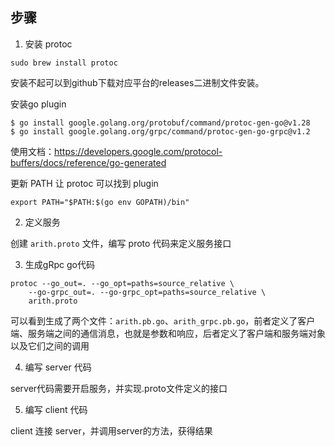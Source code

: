 ## 步骤

1. 安装 protoc
```shell
sudo brew install protoc
```

安装不起可以到github下载对应平台的releases二进制文件安装。

安装go plugin

```shell
$ go install google.golang.org/protobuf/command/protoc-gen-go@v1.28
$ go install google.golang.org/grpc/command/protoc-gen-go-grpc@v1.2
```
使用文档：https://developers.google.com/protocol-buffers/docs/reference/go-generated

更新 PATH 让 protoc 可以找到 plugin

```shell
export PATH="$PATH:$(go env GOPATH)/bin"
```

2. 定义服务

创建 `arith.proto` 文件，编写 proto 代码来定义服务接口

3. 生成gRpc go代码

```shell
protoc --go_out=. --go_opt=paths=source_relative \
    --go-grpc_out=. --go-grpc_opt=paths=source_relative \
    arith.proto
```

可以看到生成了两个文件：`arith.pb.go`、`arith_grpc.pb.go`，前者定义了客户端、服务端之间的通信消息，也就是参数和响应，后者定义了客户端和服务端对象以及它们之间的调用

4. 编写 server 代码

server代码需要开启服务，并实现.proto文件定义的接口

5. 编写 client 代码

client 连接 server，并调用server的方法，获得结果
